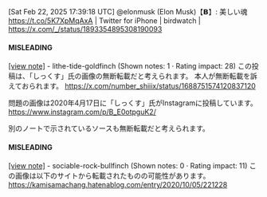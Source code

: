 [Sat Feb 22, 2025 17:39:18 UTC] @elonmusk (Elon Musk)【𝗕】: 美しい魂 https://t.co/5K7XpMqAxA | Twitter for iPhone | birdwatch | https://x.com/_/status/1893354895308190093

#### MISLEADING

[[view note]](https://x.com/i/birdwatch/n/1893505011864535180) - lithe-tide-goldfinch (Shown notes: 1 · Rating impact: 28)
この投稿は、「しっくす」氏の画像の無断転載だと考えられます。
本人が無断転載を訴えておられます。
https://x.com/number_shiiix/status/1688751574120837120

問題の画像は2020年4月17日に「しっくす」氏がInstagramに投稿しています。
https://www.instagram.com/p/B_E0otpguK2/

別のノートで示されているソースも無断転載だと考えられます。

#### MISLEADING

[[view note]](https://x.com/i/birdwatch/n/1893498121340264728) - sociable-rock-bullfinch (Shown notes: 0 · Rating impact: 11)
この画像は以下のサイトから転載されたものの可能性があります。
https://kamisamachang.hatenablog.com/entry/2020/10/05/221228
